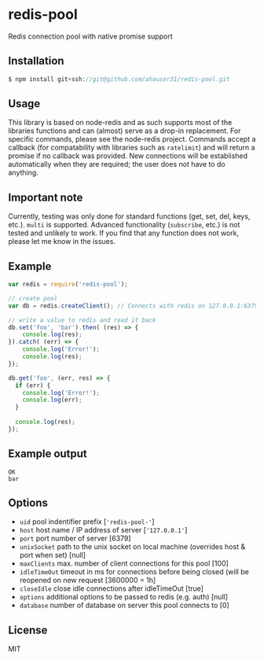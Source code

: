 
# redis-pool

 Redis connection pool with native promise support

## Installation

```js
$ npm install git+ssh://git@github.com/ahauser31/redis-pool.git
```

## Usage

  This library is based on node-redis and as such supports most of the libraries functions and can (almost) serve as a drop-in replacement.
  For specific commands, please see the node-redis project.
  Commands accept a callback (for compatability with libraries such as `ratelimit`) and will return a promise if no callback was provided.
  New connections will be established automatically when they are required; the user does not have to do anything.

## Important note

  Currently, testing was only done for standard functions (get, set, del, keys, etc.).
  `multi` is supported.
  Advanced functionality (`subscribe`, etc.) is not tested and unlikely to work.
  If you find that any function does not work, please let me know in the issues.

## Example

```js
var redis = require('redis-pool');

// create pool
var db = redis.createClient(); // Connects with redis on 127.0.0.1:6379

// write a value to redis and read it back
db.set('foo', 'bar').then( (res) => {
	console.log(res);
}).catch( (err) => {
	console.log('Error!');
	console.log(res);
});

db.get('foo', (err, res) => {
  if (err) {
	console.log('Error!');
	console.log(err);
  }
  
  console.log(res);
});
```

## Example output

```
OK
bar
```

## Options
 
 - `uid` pool indentifier prefix [`'redis-pool-'`]
 - `host` host name  / IP address of server [`'127.0.0.1'`]
 - `port` port number of server [6379]
 - `unixSocket` path to the unix socket on local machine (overrides host & port when set) [null]
 - `maxClients` max. number of client connections for this pool [100]
 - `idleTimeOut` timeout in ms for connections before being closed (will be reopened on new request [3600000 = 1h]
 - `closeIdle` close idle connections after idleTimeOut [true]
 - `options` additional options to be passed to redis (e.g. auth) [null]
 - `database` number of database on server this pool connects to [0]

## License

  MIT
